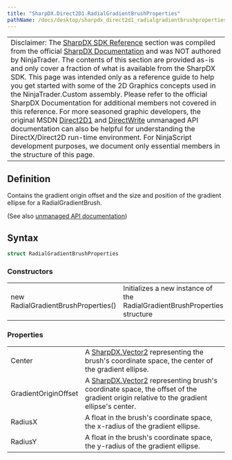 ```yaml
---
title: "SharpDX.Direct2D1.RadialGradientBrushProperties"
pathName: /docs/desktop/sharpdx_direct2d1_radialgradientbrushproperties
---
```


|  |
| --- |
| Disclaimer: The [SharpDX SDK Reference](/docs/desktop/sharpdx_sdk_reference) section was compiled from the official [SharpDX Documentation](http://sharpdx.org/) and was NOT authored by NinjaTrader. The contents of this section are provided as-is and only cover a fraction of what is available from the SharpDX SDK. This page was intended only as a reference guide to help you get started with some of the 2D Graphics concepts used in the NinjaTrader.Custom assembly. Please refer to the official SharpDX Documentation for additional members not covered in this reference. For more seasoned graphic developers, the original MSDN [Direct2D1](https://msdn.microsoft.com/en-us/library/windows/desktop/dd370990.aspx) and [DirectWrite](https://msdn.microsoft.com/en-us/library/windows/desktop/dd368038.aspx) unmanaged API documentation can also be helpful for understanding the DirectX/Direct2D run-time environment. For NinjaScript development purposes, we document only essential members in the structure of this page. |

## Definition

Contains the gradient origin offset and the size and position of the gradient ellipse for a RadialGradientBrush.

(See also [unmanaged API documentation](http://msdn.microsoft.com/en-us/library/dd368149.aspx))

## Syntax

```csharp
struct RadialGradientBrushProperties
```

### Constructors

|  |  |
| --- | --- |
| new RadialGradientBrushProperties() | Initializes a new instance of the RadialGradientBrushProperties structure |

### Properties

|  |  |
| --- | --- |
| Center | A [SharpDX.Vector2](/docs/desktop/sharpdx_vector2) representing the brush's coordinate space, the center of the gradient ellipse. |
| GradientOriginOffset | A [SharpDX.Vector2](/docs/desktop/sharpdx_vector2) representing brush's coordinate space, the offset of the gradient origin relative to the gradient ellipse's center. |
| RadiusX | A float in the brush's coordinate space, the x-radius of the gradient ellipse. |
| RadiusY | A float in the brush's coordinate space, the y-radius of the gradient ellipse. |

